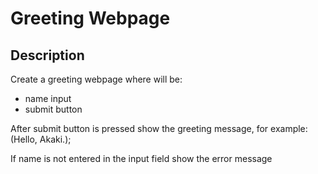 # Greeting Webpage

## Description

Create a greeting webpage where will be:

* name input
* submit button

After submit button is pressed show the greeting message, for example: (Hello, Akaki.);

If name is not entered in the input field show the error message